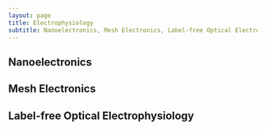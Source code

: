```yaml
---
layout: page
title: Electrophysiology
subtitle: Nanoelectronics, Mesh Electronics, Label-free Optical Electrophysiology
---
```

## Nanoelectronics

## Mesh Electronics

## Label-free Optical Electrophysiology 

